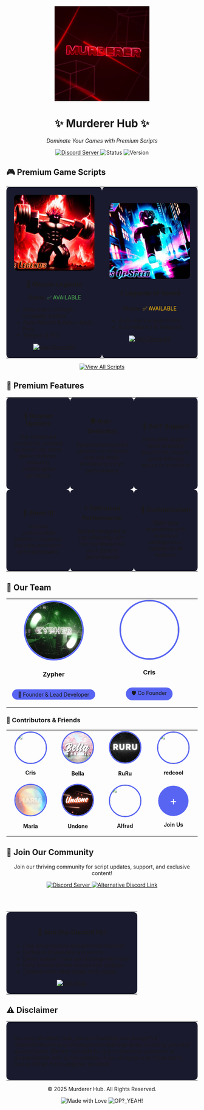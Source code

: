 <div align="center">
  <img src="https://github.com/XCL-Zypher/test/blob/main/standard%20(1).gif" alt="Murderer Hub Logo" width="250px"/>
  
  # ✨ Murderer Hub ✨
  
  <p><em>Dominate Your Games with Premium Scripts</em></p>
  
  <div>
    <a href="https://discord.gg/EWECJqty9D" target="_blank">
      <img src="https://img.shields.io/badge/Discord-Join_Server-5865F2?style=for-the-badge&logo=discord&logoColor=white" alt="Discord Server"/>
    </a>
    <img src="https://img.shields.io/badge/Status-Active-success?style=for-the-badge&logo=statuspage&logoColor=white" alt="Status"/>
    <img src="https://img.shields.io/badge/Version-1.0-blue?style=for-the-badge&logo=semver&logoColor=white" alt="Version"/>
  </div>
</div>

## 🎮 Premium Game Scripts

<div align="center">
  <table>
    <tr>
      <td align="center" width="400" style="background-color: #1a1a2e; border-radius: 10px; padding: 20px;">
        <img src="https://github.com/XCL-Zypher/test/blob/main/Muscle%20Legends" width="550" height="200" style="border-radius: 10px; object-fit: cover;" onerror="this.src='https://via.placeholder.com/80x80?text=Muscle+Legends'"/>
        <h3>💪 Muscle Legends</h3>
        <p><strong>Status:</strong> <span style="color: #4CAF50;">✅ AVAILABLE</span></p>
        <ul align="left">
          <li>Auto-Farm Strength, Durabiltiy & More</li>
          <li>Auto-Rebirth & Auto-Hatch Pets</li>
          <li>Teleport & ETC</li>
        </ul>
        <a href="https://discord.gg/EWECJqty9D">
          <img src="https://img.shields.io/badge/Join_Discord!!!-5865F2?style=for-the-badge&logo=discord&logoColor=white" alt="Join Discord!!!"/>
        </a>
      </td>
      <td align="center" width="400" style="background-color: #1a1a2e; border-radius: 10px; padding: 20px;">
        <img src="https://github.com/XCL-Zypher/test/blob/main/Legends%20of%20Speed" width="550" height="200" style="border-radius: 10px; object-fit: cover;" onerror="this.src='https://via.placeholder.com/80x80?text=Blox+Fruits'"/>
        <h3>⚡ Legends of Speed</h3>
        <p><strong>Status:</strong> <span style="color: #FFC107;">✅ AVAILABLE</span></p>
        <ul align="left">
          <li>Auto-Farm & Auto Glitch</li>
          <li>Auto Rebirths & Teleports</li>
        </ul>
        <a href="https://discord.gg/EWECJqty9D">
          <img src="https://img.shields.io/badge/Join_Discord!!!-5865F2?style=for-the-badge&logo=discord&logoColor=white" alt="Join Discord!!!"/>
        </a>
      </td>
    </tr>
  </table>
  
  <a href="https://discord.gg/EWECJqty9D">
    <img src="https://img.shields.io/badge/View_All_Scripts-5865F2?style=for-the-badge&logo=gamepad&logoColor=white" alt="View All Scripts"/>
  </a>
</div>

## 🚀 Premium Features

<div align="center">
  <table>
    <tr>
      <td align="center" width="33%" style="background-color: #1a1a2e; border-radius: 10px; padding: 15px;">
        <h3>🔄 Regular Updates</h3>
        <p>Our scripts are constantly updated to match the latest game versions, ensuring uninterrupted gameplay</p>
      </td>
      <td align="center" width="33%" style="background-color: #1a1a2e; border-radius: 10px; padding: 15px;">
        <h3>🛡️ Anti-Detection</h3>
        <p>Advanced protection systems to minimize ban risk while maximizing script performance</p>
      </td>
      <td align="center" width="33%" style="background-color: #1a1a2e; border-radius: 10px; padding: 15px;">
        <h3>💬 24/7 Support</h3>
        <p>Dedicated support team available around the clock to assist with any issues or questions</p>
      </td>
    </tr>
    <tr>
      <td align="center" width="33%" style="background-color: #1a1a2e; border-radius: 10px; padding: 15px;">
        <h3>🎨 Sleek UI</h3>
        <p>Intuitive, customizable interface designed for both aesthetics and functionality</p>
      </td>
      <td align="center" width="33%" style="background-color: #1a1a2e; border-radius: 10px; padding: 15px;">
        <h3>⚡ Optimized Performance</h3>
        <p>Scripts designed to run efficiently with minimal impact on your game's performance</p>
      </td>
      <td align="center" width="33%" style="background-color: #1a1a2e; border-radius: 10px; padding: 15px;">
        <h3>🔧 Customization</h3>
        <p>Tailor your experience with extensive configuration options for all features</p>
      </td>
    </tr>
  </table>
</div>

## 👥 Our Team

<div align="center">
  <table>
    <tr>
      <td align="center" width="250">
        <img src="https://github.com/XCL-Zypher/test/blob/main/standard%20(2).gif" width="150" height="150" style="border-radius: 50%; border: 4px solid #5865F2;">
        <h3>Zypher</h3>
        <p style="background-color: #5865F2; padding: 5px 15px; border-radius: 20px; display: inline-block;">👑 Founder & Lead Developer</p>
      </td>
      <td align="center" width="250">
        <img src="https://github.com/XCL-Zypher/test/blob/main/standard%20(3).gif" width="150" height="150" style="border-radius: 50%; border: 4px solid #5865F2;">
        <h3>Cris</h3>
        <p style="background-color: #5865F2; padding: 5px 15px; border-radius: 20px; display: inline-block;">🛡️ Co Founder</p>
      </td>
    </tr>
  </table>
</div>

### 🌟 Contributors & Friends

<div align="center">
  <table>
    <tr>
      <td align="center" width="120">
        <img src="https://github.com/XCL-Zypher/test/blob/main/standard%20(3).gif" width="80" height="80" style="border-radius: 50%; border: 3px solid #5865F2;">
        <p><b>Cris</b></p>
      </td>
      <td align="center" width="120">
        <img src="https://github.com/XCL-Zypher/test/blob/main/standard%20(4).gif" width="80" height="80" style="border-radius: 50%; border: 3px solid #5865F2;">
        <p><b>Bella</b></p>
      </td>
      <td align="center" width="120">
        <img src="https://github.com/XCL-Zypher/test/blob/main/standard%20(5).gif" width="80" height="80" style="border-radius: 50%; border: 3px solid #5865F2;">
        <p><b>RuRu</b></p>
      </td>
      <td align="center" width="120">
        <img src="https://github.com/XCL-Zypher/test/blob/main/standard%20(6).gif" width="80" height="80" style="border-radius: 50%; border: 3px solid #5865F2;">
        <p><b>redcool</b></p>
      </td>
    </tr>
    <tr>
      <td align="center" width="120">
        <img src="https://github.com/XCL-Zypher/test/blob/main/standard%20(7).gif" width="80" height="80" style="border-radius: 50%; border: 3px solid #5865F2;">
        <p><b>Maria</b></p>
      </td>
      <td align="center" width="120">
        <img src="https://github.com/XCL-Zypher/test/blob/main/standard%20(8).gif" width="80" height="80" style="border-radius: 50%; border: 3px solid #5865F2;">
        <p><b>Undone</b></p>
      </td>
      <td align="center" width="120">
        <img src="https://github.com/XCL-Zypher/test/blob/main/standard%20(9).gif" width="80" height="80" style="border-radius: 50%; border: 3px solid #5865F2;">
        <p><b>Alfrad</b></p>
      </td>
      <td align="center" width="120">
        <div style="width: 80px; height: 80px; border-radius: 50%; background-color: #5865F2; margin: 0 auto; display: flex; align-items: center; justify-content: center; font-size: 30px; color: white;">+</div>
        <p><b>Join Us</b></p>
      </td>
    </tr>
  </table>
</div>

## 📱 Join Our Community

<div align="center">
  <p>Join our thriving community for script updates, support, and exclusive content!</p>
  
  <a href="https://discord.gg/EWECJqty9D">
    <img src="https://img.shields.io/badge/Discord-Main_Server-5865F2?style=for-the-badge&logo=discord&logoColor=white" alt="Discord Server">
  </a>
  
  <a href="https://discord.gg/WzqTSJ94wW">
    <img src="https://img.shields.io/badge/Discord-Alternative_Link-5865F2?style=for-the-badge&logo=discord&logoColor=white" alt="Alternative Discord Link">
  </a>
  
  <br><br>
  
  <table>
    <tr>
      <td align="center" style="background-color: #1a1a2e; border-radius: 10px; padding: 20px;">
        <h3>🎁 Join Our Discord For</h3>
        <ul align="left">
          <li>Free script access and premium features</li>
          <li>Exclusive giveaways and events</li>
          <li>Direct support from our development team</li>
          <li>Early access to new scripts and updates</li>
          <li>Connect with other script enthusiasts</li>
        </ul>
        <a href="https://discord.gg/EWECJqty9D">
          <img src="https://img.shields.io/badge/JOIN_NOW-5865F2?style=for-the-badge&logo=discord&logoColor=white" alt="Join Now">
        </a>
      </td>
    </tr>
  </table>
</div>

## ⚠️ Disclaimer

<div align="center">
  <table>
    <tr>
      <td style="background-color: #1a1a2e; border-radius: 10px; padding: 20px;">
        <p>By using Murderer Hub, you acknowledge and accept full responsibility for any consequences that may arise, including potential account bans. We are not liable for any undesirable outcomes or dissatisfaction with script updates. If you disagree with these terms, please refrain from using our services.</p>
      </td>
    </tr>
  </table>
</div>

<div align="center">
  <p>© 2025 Murderer Hub. All Rights Reserved.</p>
  <p>
    <img src="https://img.shields.io/badge/Made_with-❤️-ff69b4?style=flat-square" alt="Made with Love">
    <img src="https://img.shields.io/badge/Op_YEAH-!-orange?style=flat-square" alt="OP?_YEAH!">
  </p>
</div>
